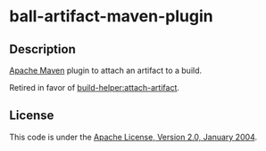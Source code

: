 ball-artifact-maven-plugin
==========================


Description
-----------

[Apache Maven] plugin to attach an artifact to a build.

Retired in favor of [build-helper:attach-artifact].


License
-------

This code is under the [Apache License, Version 2.0, January 2004].


[Apache Maven]: https://maven.apache.org/

[build-helper:attach-artifact]: https://www.mojohaus.org/build-helper-maven-plugin/attach-artifact-mojo.html

[Apache License, Version 2.0, January 2004]: https://www.apache.org/licenses/LICENSE-2.0

